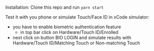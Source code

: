 Installation: 
Clone this repo and run `yarn start`

Test it with you phone or simulate Touch/Face ID in xCode simulator:
- you have to enable biometric authentication feature
    - in top bar click on Hardware/Touch ID/Enrolled
- next click on button BIO LOGIN and simulate results with Hardware/Touch ID/Matching Touch or Non-matching Touch